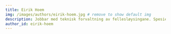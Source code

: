 ```yaml
---
title: Eirik Hoem
img: /images/authors/eirik-hoem.jpg # remove to show default img
description: Jobbar med teknisk forvaltning av fellesløysingane. Spesielt eFormidling og eInnsyn.
author_id: eirik-hoem
---
```

